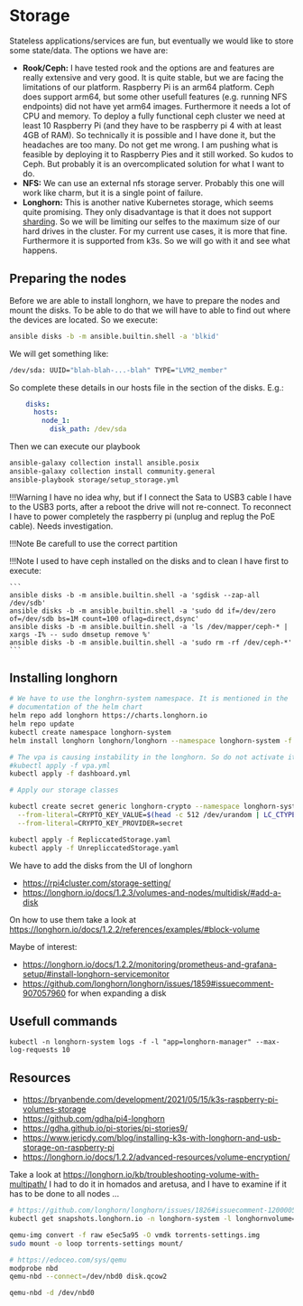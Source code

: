 # Storage

Stateless applications/services are fun, but eventually we would 
like to store some state/data. The options we have are:

* **Rook/Ceph:** I have tested rook and the options are and features 
are really extensive and very good. It is quite stable, but we are
facing the limitations of our platform. Raspberry Pi is an arm64 platform.
Ceph does support arm64, but some other usefull features (e.g. running NFS 
endpoints) did not have yet arm64 images. Furthermore it needs a lot of 
CPU and memory. To deploy a fully functional ceph cluster we need at 
least 10 Raspberry Pi (and they have to be raspberry pi 4 with at 
least 4GB of RAM). So technically it is possible and I have done it, but 
the headaches are too many. Do not get me wrong. I am pushing what is 
feasible by deploying it to Raspberry Pies and it still worked. So kudos to
Ceph. But probably it is an overcomplicated solution for what I want to do. 
* **NFS:** We can use an external nfs storage server. Probably this one will 
work like charm, but it is a single point of failure. 
* **Longhorn:** This is another native Kubernetes storage, which seems quite 
promising. They only disadvantage is that it does not support 
[sharding](https://github.com/longhorn/longhorn/issues/1061). So we will be 
limiting our selfes to the maximum size of our hard drives in the cluster.
For my current use cases, it is more that fine. Furthermore it is supported 
from k3s. So we will go with it and see what happens.


## Preparing the nodes

Before we are able to install longhorn, we have to prepare the nodes 
and mount the disks. To be able to do that we will have to able to find
out where the devices are located. So we execute:

```bash
ansible disks -b -m ansible.builtin.shell -a 'blkid'
```

We will get something like:

```bash 
/dev/sda: UUID="blah-blah-...-blah" TYPE="LVM2_member"
```

So complete these details in our hosts file in the section of the disks. E.g.:

```yaml
    disks:
      hosts:
        node_1:
          disk_path: /dev/sda
```

Then we can execute our playbook

```bash
ansible-galaxy collection install ansible.posix
ansible-galaxy collection install community.general
ansible-playbook storage/setup_storage.yml
```

!!!Warning
    I have no idea why, but if I connect the Sata to USB3 cable I have
    to the USB3 ports, after a reboot the drive will not re-connect.
    To reconnect I have to power completely the raspberry pi (unplug
    and replug the PoE cable). Needs investigation.

!!!Note
    Be carefull to use the correct partition

!!!Note
    I used to have ceph installed on the disks and to clean I have first to execute:

    ```
    ansible disks -b -m ansible.builtin.shell -a 'sgdisk --zap-all /dev/sdb'
    ansible disks -b -m ansible.builtin.shell -a 'sudo dd if=/dev/zero of=/dev/sdb bs=1M count=100 oflag=direct,dsync'
    ansible disks -b -m ansible.builtin.shell -a 'ls /dev/mapper/ceph-* | xargs -I% -- sudo dmsetup remove %'
    ansible disks -b -m ansible.builtin.shell -a 'sudo rm -rf /dev/ceph-*'
    ```

## Installing longhorn

```bash
# We have to use the longhrn-system namespace. It is mentioned in the
# documentation of the helm chart
helm repo add longhorn https://charts.longhorn.io
helm repo update
kubectl create namespace longhorn-system
helm install longhorn longhorn/longhorn --namespace longhorn-system -f values.yaml --version 1.6.2

# The vpa is causing instability in the longhorn. So do not activate it for the moment
#kubectl apply -f vpa.yml
kubectl apply -f dashboard.yml

# Apply our storage classes 

kubectl create secret generic longhorn-crypto --namespace longhorn-system \
  --from-literal=CRYPTO_KEY_VALUE=$(head -c 512 /dev/urandom | LC_CTYPE=C tr -cd 'a-zA-Z0-9' | head -c 64) \
  --from-literal=CRYPTO_KEY_PROVIDER=secret

kubectl apply -f RepliccatedStorage.yaml
kubectl apply -f UnrepliccatedStorage.yaml
```

We have to add the disks from the UI of longhorn

* https://rpi4cluster.com/storage-setting/
* https://longhorn.io/docs/1.2.3/volumes-and-nodes/multidisk/#add-a-disk

On how to use them take a look at https://longhorn.io/docs/1.2.2/references/examples/#block-volume

Maybe of interest:

* https://longhorn.io/docs/1.2.2/monitoring/prometheus-and-grafana-setup/#install-longhorn-servicemonitor
* https://github.com/longhorn/longhorn/issues/1859#issuecomment-907057960 for when expanding a disk

## Usefull commands 

```
kubectl -n longhorn-system logs -f -l "app=longhorn-manager" --max-log-requests 10
```

## Resources

* https://bryanbende.com/development/2021/05/15/k3s-raspberry-pi-volumes-storage
* https://github.com/gdha/pi4-longhorn
* https://gdha.github.io/pi-stories/pi-stories9/
* https://www.jericdy.com/blog/installing-k3s-with-longhorn-and-usb-storage-on-raspberry-pi
* https://longhorn.io/docs/1.2.2/advanced-resources/volume-encryption/


Take a look at https://longhorn.io/kb/troubleshooting-volume-with-multipath/
I had to do it in homados and aretusa, and I have to examine if it has to be done to all nodes ...


```sh
# https://github.com/longhorn/longhorn/issues/1826#issuecomment-1200005051
kubectl get snapshots.longhorn.io -n longhorn-system -l longhornvolume=pvc-1c16f507-ff8d-4b8b-aed4-7b108214618c | awk '/library-books-/{print $1}' | xargs kubectl -n longhorn-system delete snapshots.longhorn.io

qemu-img convert -f raw e5ec5a95 -O vmdk torrents-settings.img
sudo mount -o loop torrents-settings mount/

# https://edoceo.com/sys/qemu
modprobe nbd
qemu-nbd --connect=/dev/nbd0 disk.qcow2

qemu-nbd -d /dev/nbd0
```